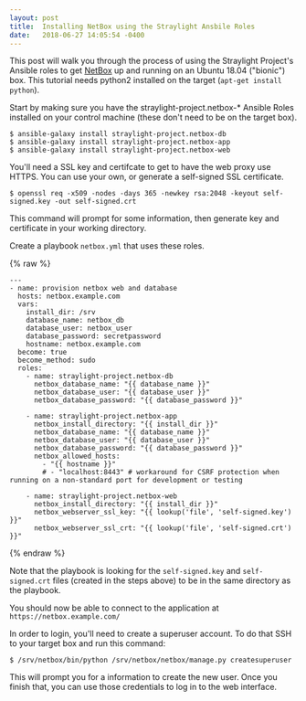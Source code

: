```yaml
---
layout: post
title:  Installing NetBox using the Straylight Ansbile Roles
date:   2018-06-27 14:05:54 -0400
---
```


This post will walk you through the process of using the Straylight Project's Ansible roles to get [NetBox](http://netbox.readthedocs.io/) up and running on an Ubuntu 18.04 ("bionic") box. This tutorial needs python2 installed on the target (`apt-get install python`).

Start by making sure you have the straylight-project.netbox-\* Ansible Roles installed on your control machine (these don't need to be on the target box).

```
$ ansible-galaxy install straylight-project.netbox-db
$ ansible-galaxy install straylight-project.netbox-app
$ ansible-galaxy install straylight-project.netbox-web
```

You'll need a SSL key and certifcate to get to have the web proxy use HTTPS. You can use your own, or generate a self-signed SSL certificate.

```
$ openssl req -x509 -nodes -days 365 -newkey rsa:2048 -keyout self-signed.key -out self-signed.crt
```

This command will prompt for some information, then generate key and certificate in your working directory.

Create a playbook `netbox.yml` that uses these roles.

{% raw %}
```
---
- name: provision netbox web and database
  hosts: netbox.example.com
  vars:
    install_dir: /srv
    database_name: netbox_db
    database_user: netbox_user
    database_password: secretpassword
    hostname: netbox.example.com
  become: true
  become_method: sudo
  roles:
    - name: straylight-project.netbox-db
      netbox_database_name: "{{ database_name }}"
      netbox_database_user: "{{ database_user }}"
      netbox_database_password: "{{ database_password }}"

    - name: straylight-project.netbox-app
      netbox_install_directory: "{{ install_dir }}"
      netbox_database_name: "{{ database_name }}"
      netbox_database_user: "{{ database_user }}"
      netbox_database_password: "{{ database_password }}"
      netbox_allowed_hosts:
        - "{{ hostname }}"
        # - "localhost:8443" # workaround for CSRF protection when running on a non-standard port for development or testing

    - name: straylight-project.netbox-web
      netbox_install_directory: "{{ install_dir }}"
      netbox_webserver_ssl_key: "{{ lookup('file', 'self-signed.key') }}"
      netbox_webserver_ssl_crt: "{{ lookup('file', 'self-signed.crt') }}"
```
{% endraw %}

Note that the playbook is looking for the `self-signed.key` and `self-signed.crt` files (created in the steps above) to be in the same directory as the playbook.

You should now be able to connect to the application at `https://netbox.example.com/`

In order to login, you'll need to create a superuser account. To do that SSH to your target box and run this command:

```
$ /srv/netbox/bin/python /srv/netbox/netbox/manage.py createsuperuser
```

This will prompt you for a information to create the new user. Once you finish that, you can use those credentials to log in to the web interface.
